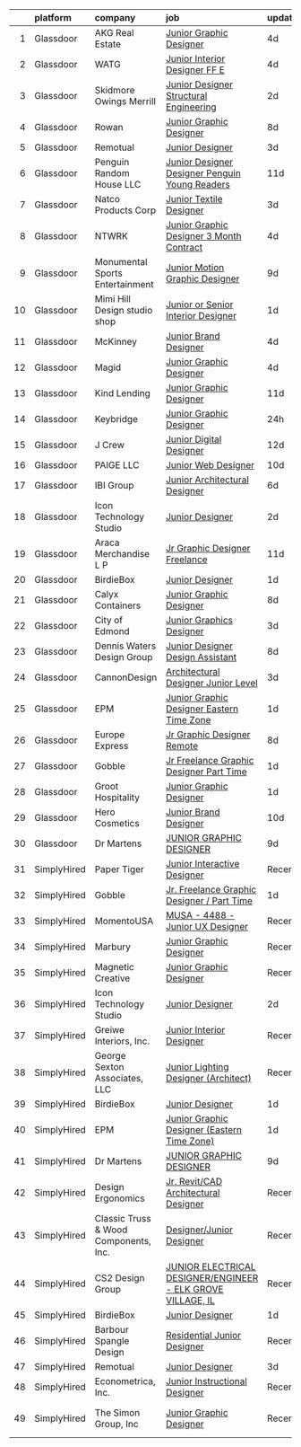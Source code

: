 

|    | platform    | company                               | job                                                                                                                                                                                                                                                                                                                                                                                                                                                                                                                                                                                                                                                                                                                                                                                                                                                                                                                                                                                                           | update_time   | location              |
|---:|:------------|:--------------------------------------|:--------------------------------------------------------------------------------------------------------------------------------------------------------------------------------------------------------------------------------------------------------------------------------------------------------------------------------------------------------------------------------------------------------------------------------------------------------------------------------------------------------------------------------------------------------------------------------------------------------------------------------------------------------------------------------------------------------------------------------------------------------------------------------------------------------------------------------------------------------------------------------------------------------------------------------------------------------------------------------------------------------------|:--------------|:----------------------|
|  1 | Glassdoor   | AKG Real Estate                       | [Junior Graphic Designer](https://www.glassdoor.com/partner/jobListing.htm?pos=106&ao=1110586&s=58&guid=00000181e6e5267ca452ab6630dc6b56&src=GD_JOB_AD&t=SR&vt=w&ea=1&cs=1_052684fe&cb=1657436186571&jobListingId=1007985345638&cpc=AC285F3A3ECA6BB0&jrtk=3-0-1g7jea9l12g8p001-1g7jea9lfgri8800-0bd8220d04aa45e5--6NYlbfkN0Cp_WSJKd_Pz82imZmURPbhd3kYBsiZi4lpMLOH6vOlLCN-9PvZBA8RYGLaHFNNIHT1RTGKDHn84jeI_7favQgkIz3Obtc5Udoc2MKBcSCDP_RBgh2VwZFyfkiYo-s07fovGp_QnKxkV49C9kdlswmNKP7ebDa3SVAk778WucytpAzTkmXbzE4zVAvXhgHW2jPBSDwj2IyR-824K-1RN3H-ZYGsL-COLKzyX6cFoeQDy3smX1WXcScJDys_iSuBJxHhz1AjWePnNjP_yHwHnQOCFle6Au32NI1mapHf4M0Bw4hd9D33pejfOT3mWHvjeCPLqU57nUuZpJs0Kd5RUq-5h0K3MsAPfmYbCH_ZmfNEZVvsfvOlcHhEh3Y9fIJy4G2WPv-L0kmdcdGCczbDC0aPu5YIzOY0OiBPlYcCiY3zWnRbUwVwFk0-t6V_L5ky7wANHPwEkspQGDZ1q-qyaH1d88LA7YGn2bhnMn5RN2sEUkGPLHephrsmSr2V7f8ZSe0%3D)                                                                                                                                              | 4d            | Beverly Hills, CA     |
|  2 | Glassdoor   | WATG                                  | [Junior Interior Designer  FF E ](https://www.glassdoor.com/partner/jobListing.htm?pos=127&ao=1136043&s=58&guid=00000181e6e5267ca452ab6630dc6b56&src=GD_JOB_AD&t=SR&vt=w&cs=1_375c33a8&cb=1657436186573&jobListingId=1007986466592&jrtk=3-0-1g7jea9l12g8p001-1g7jea9lfgri8800-1741ac853313bb67-)                                                                                                                                                                                                                                                                                                                                                                                                                                                                                                                                                                                                                                                                                                              | 4d            | New York, NY          |
|  3 | Glassdoor   | Skidmore  Owings   Merrill            | [Junior Designer   Structural Engineering](https://www.glassdoor.com/partner/jobListing.htm?pos=124&ao=1136043&s=58&guid=00000181e6e5267ca452ab6630dc6b56&src=GD_JOB_AD&t=SR&vt=w&cs=1_bcf349e0&cb=1657436186573&jobListingId=1007990594162&jrtk=3-0-1g7jea9l12g8p001-1g7jea9lfgri8800-3ae3670a4a9bebc9-)                                                                                                                                                                                                                                                                                                                                                                                                                                                                                                                                                                                                                                                                                                     | 2d            | Los Angeles, CA       |
|  4 | Glassdoor   | Rowan                                 | [Junior Graphic Designer](https://www.glassdoor.com/partner/jobListing.htm?pos=128&ao=1136043&s=58&guid=00000181e6e5267ca452ab6630dc6b56&src=GD_JOB_AD&t=SR&vt=w&ea=1&cs=1_a6b047d5&cb=1657436186573&jobListingId=1007978009109&jrtk=3-0-1g7jea9l12g8p001-1g7jea9lfgri8800-0b181ec92a945a2b-)                                                                                                                                                                                                                                                                                                                                                                                                                                                                                                                                                                                                                                                                                                                 | 8d            | New York, NY          |
|  5 | Glassdoor   | Remotual                              | [Junior Designer](https://www.glassdoor.com/partner/jobListing.htm?pos=110&ao=1136043&s=58&guid=00000181e6e5267ca452ab6630dc6b56&src=GD_JOB_AD&t=SR&vt=w&ea=1&cs=1_53176f33&cb=1657436186571&jobListingId=1007987215359&jrtk=3-0-1g7jea9l12g8p001-1g7jea9lfgri8800-e91da4d367677f0d-)                                                                                                                                                                                                                                                                                                                                                                                                                                                                                                                                                                                                                                                                                                                         | 3d            | Remote                |
|  6 | Glassdoor   | Penguin Random House LLC              | [Junior Designer Designer  Penguin Young Readers](https://www.glassdoor.com/partner/jobListing.htm?pos=121&ao=1136043&s=58&guid=00000181e6e5267ca452ab6630dc6b56&src=GD_JOB_AD&t=SR&vt=w&cs=1_e1813575&cb=1657436186572&jobListingId=1007969137153&jrtk=3-0-1g7jea9l12g8p001-1g7jea9lfgri8800-604497fa26e7a041-)                                                                                                                                                                                                                                                                                                                                                                                                                                                                                                                                                                                                                                                                                              | 11d           | New York, NY          |
|  7 | Glassdoor   | Natco Products Corp                   | [Junior Textile Designer](https://www.glassdoor.com/partner/jobListing.htm?pos=102&ao=1110586&s=58&guid=00000181e6e5267ca452ab6630dc6b56&src=GD_JOB_AD&t=SR&vt=w&ea=1&cs=1_e30c8346&cb=1657436186570&jobListingId=1007987802425&cpc=A938E184CF850189&jrtk=3-0-1g7jea9l12g8p001-1g7jea9lfgri8800-3ea8600967559903--6NYlbfkN0DsBOlmEAMqZtav1V1WKZO3RUElpafjggtWvxyDQ3xFSi-VzB5KdbXiZO6Bf1w1N6Sg8a1o7BBt-lkxuAeaPdpC8-hhaqh5c_fDZprzhmWf5xgyyCrb1QTarKUGt8YYDBdzXy1pVsr0_LUnXJH_YAlvTXDXqTkLV8Ju75prIEHJkiBI05RHq1XeRruC6Uhy-cQ8YefKsff1ueHw_cRoy5yq0pIKr3pIXKydDo5m3zDXsCyJHptbrk6oLVxddHUvdoydg_ODZtgQlXeN9RcycFK_PvD33shrNWGSGwSGcU2R47qp_R4f9tjDyzaOLE3TIK5p4goH8BHcE5fembh07P9_zH97quLdHBD4qdWZb-phKpjekS8cbBWEFf_jIqbjGV-lh9v9_C2p4ozG-ZR8kc5WQfXwmB6vAasv80eYaGOJCZzM49Q6JY3wVj6453s_2EqqR5kiMg-n9V-tyPUiYqZ3mYmjC7ygu7fofUZBARu6btZly8BdFGOnu_R2uzEKysqserbUbQYCVw%3D%3D)                                                                                                                                | 3d            | West Warwick, RI      |
|  8 | Glassdoor   | NTWRK                                 | [Junior Graphic Designer   3 Month Contract](https://www.glassdoor.com/partner/jobListing.htm?pos=116&ao=1136043&s=58&guid=00000181e6e5267ca452ab6630dc6b56&src=GD_JOB_AD&t=SR&vt=w&cs=1_dfed5a6f&cb=1657436186572&jobListingId=1007985054246&jrtk=3-0-1g7jea9l12g8p001-1g7jea9lfgri8800-944ba2df757edfbf-)                                                                                                                                                                                                                                                                                                                                                                                                                                                                                                                                                                                                                                                                                                   | 4d            | Los Angeles, CA       |
|  9 | Glassdoor   | Monumental Sports   Entertainment     | [Junior Motion Graphic Designer](https://www.glassdoor.com/partner/jobListing.htm?pos=114&ao=1136043&s=58&guid=00000181e6e5267ca452ab6630dc6b56&src=GD_JOB_AD&t=SR&vt=w&cs=1_7a60eaba&cb=1657436186571&jobListingId=1007973152283&jrtk=3-0-1g7jea9l12g8p001-1g7jea9lfgri8800-f89fdc98d1257624-)                                                                                                                                                                                                                                                                                                                                                                                                                                                                                                                                                                                                                                                                                                               | 9d            | Washington, DC        |
| 10 | Glassdoor   | Mimi   Hill Design studio   shop      | [Junior or Senior Interior Designer](https://www.glassdoor.com/partner/jobListing.htm?pos=104&ao=1110586&s=58&guid=00000181e6e5267ca452ab6630dc6b56&src=GD_JOB_AD&t=SR&vt=w&ea=1&cs=1_f1a0f0f0&cb=1657436186570&jobListingId=1007992917353&cpc=D3E44275D43A938E&jrtk=3-0-1g7jea9l12g8p001-1g7jea9lfgri8800-dc48009d15c75b81--6NYlbfkN0CHpSnjIPxMtekS58WZl5Olhjo2iWL5RjE_Boe0ccr3Fsq_ZiJFoxf9OKk3E1n3dxEL7B93y3MW4bjpoFsiNrq8a5KZMqMxFKA8oHdiMbXEN2KIXyuEMDh-U18PovctxrdxePan-6UPsIPgi1sxm5p9RMx89iNmAPhYlHeJ9gs4zvF6AoOvIVscvng3A4iS0rJkLQtuYl72xl5OLxuvNG913eAlg3q0e3dLIh9B4Wv0rojftPk4YdhvGC6Rlp26fQqd3lXuzEoJshe95TFawcygFmR8X1H-9tjQfh513a0fR83RPbXU40OTxlEj5Qcc2tqnjxL5kisYB7DPs-CvCpv98feo6qWRAfAr8zDrsQJHzRb9XHDQg59zEZgo9a_znEhMfpBm9CNwF3Os4B8k1xDf_fcbSVZSf3tlKuXV7rId3u3CSWFMULDumbCXNQtK6kSfRgPRo-oKAUDbnZEmiwU2Le_IHaWpV-pt-nOnEUBT3VnQ_VEs_bkilV7qgcjMC5-Tod__0So7nkIwgc5OIufd)                                                                                                                 | 1d            | Westfield, NJ         |
| 11 | Glassdoor   | McKinney                              | [Junior Brand Designer](https://www.glassdoor.com/partner/jobListing.htm?pos=115&ao=1136043&s=58&guid=00000181e6e5267ca452ab6630dc6b56&src=GD_JOB_AD&t=SR&vt=w&cs=1_74a9b8cd&cb=1657436186572&jobListingId=1007984840367&jrtk=3-0-1g7jea9l12g8p001-1g7jea9lfgri8800-4d3ca5aecc3f8767-)                                                                                                                                                                                                                                                                                                                                                                                                                                                                                                                                                                                                                                                                                                                        | 4d            | Durham, NC            |
| 12 | Glassdoor   | Magid                                 | [Junior Graphic Designer](https://www.glassdoor.com/partner/jobListing.htm?pos=103&ao=1110586&s=58&guid=00000181e6e5267ca452ab6630dc6b56&src=GD_JOB_AD&t=SR&vt=w&ea=1&cs=1_dcd8b3f1&cb=1657436186570&jobListingId=1007985513095&cpc=AC285F3A3ECA6BB0&jrtk=3-0-1g7jea9l12g8p001-1g7jea9lfgri8800-97dedd6d5622ff2d--6NYlbfkN0Dfc8qxQaUOUj0XhQ-_QmlkkiqFOsq2bPQMpcm98o2tvp2WlvU4Hr5nkRIVnBeqTT3ka-1PtyEZLeClE_15Y6Etw4m4doX_xpuW92EreUaAf6jtfmQumLcd8zMQW4NOeXJQOIPccx-Oe28-8AmCH7HmyvwwXvCZ9Ik7r3H-dobJkbhNjxdqzh1-wrPx9etP2flts-G46cZhKcRhW3QeXRSo5nZjuC0PUj4wle8lTnBtVARaJ2uhZzpLQ1GPDIEZTxvwGMaTxgRDHtTTOjrLqSDvKMyLMO4kF7c0MiTvRmt5gd7FND1TuOg3EWDAbALCRh_fbAIXOp3lH70CmCy6DEN9K8JYVsMLVxyHAIeHEcEaq4Ky2UR1ZsDeWjfuWNoA3qxNIi6gpFoEMcu6rgq_nvJ7_Lfsgo8FydynMXpLM3g79ZgW1KYjKG-Gc_yPCpNK3Kp_X5nzNnlwtIO9ad9AMZZnEANSdJqjT84Quqw0CX_tNAkTKaMSV9kgJizjorJym84%3D)                                                                                                                                              | 4d            | Remote                |
| 13 | Glassdoor   | Kind Lending                          | [Junior Graphic Designer](https://www.glassdoor.com/partner/jobListing.htm?pos=123&ao=1136043&s=58&guid=00000181e6e5267ca452ab6630dc6b56&src=GD_JOB_AD&t=SR&vt=w&ea=1&cs=1_d1148d5e&cb=1657436186572&jobListingId=1007969480225&jrtk=3-0-1g7jea9l12g8p001-1g7jea9lfgri8800-336e2fe3c8f2b2b1-)                                                                                                                                                                                                                                                                                                                                                                                                                                                                                                                                                                                                                                                                                                                 | 11d           | Santa Ana, CA         |
| 14 | Glassdoor   | Keybridge                             | [Junior Graphic Designer](https://www.glassdoor.com/partner/jobListing.htm?pos=109&ao=1110586&s=58&guid=00000181e6e5267ca452ab6630dc6b56&src=GD_JOB_AD&t=SR&vt=w&cs=1_cd925507&cb=1657436186571&jobListingId=1007994566527&cpc=FA84DF7EA1EC2398&jrtk=3-0-1g7jea9l12g8p001-1g7jea9lfgri8800-5671b1c6a87eb717--6NYlbfkN0CoZx6RZ76Kz2BC5LaLJVXH_1oYGbR7vq7wgU_JS4Ka_yE7NXZX-VTjwmkKjFY5-oMNCsiGSkipIxH93Q78hYowe1X_dhSBbOKG3sO5i7_Aj_eqBLN6C7go_u2X8qziferLbvlzv1sqvmFRsms-64gHSdNR3ErJaZfATQSS1mz3-jmT5oEyZrYbgrDFYRDAoPqW4OSZzXuuDVz9JKSRk0lcThhizReTNyDfgF5H6iHb1VEowaJiqZI5IkzIk46YWvOTLL0l01I1gzva9DA-0Pz6PSN845BmprB56tob7-gSkvOIz_l8W8YVNPJhAd6p4U6c8cCcERQ1ImkcVfn3ik23r25vtbEXMYDJv9wWe8gKrkzY6xuGPA3Igrs79xXIdvH-Eoe6DKuTx9gBK_rjVDmx1uAfft_qA3_50mOOQiWkFe3BB9x8ARc3-CAutiO5THGhFgbCEQq-cOd5pwGV4clQLnV_68xHBSuKMs1ECgS0-MnRaryOKHWEbXxMNmtjhWgiSZs1-vtBkw5Bevuwbx0tCHijXW2nprnMZ_H_1_tgO1wdKqKJOcX2YuSYcXPBGEBou7mmmx3D7R8vebmbGjQ3Bfy7DkdAdlqcLOOrAavhg_QazkMJ76Hd8d0NpN4ArIbq0J90FiW4CG8BxNE6Ak6b) | 24h           | Glen Allen, VA        |
| 15 | Glassdoor   | J Crew                                | [Junior Digital Designer](https://www.glassdoor.com/partner/jobListing.htm?pos=119&ao=1136043&s=58&guid=00000181e6e5267ca452ab6630dc6b56&src=GD_JOB_AD&t=SR&vt=w&cs=1_de968c2b&cb=1657436186572&jobListingId=1007966759643&jrtk=3-0-1g7jea9l12g8p001-1g7jea9lfgri8800-27e5eb3ffef4419a-)                                                                                                                                                                                                                                                                                                                                                                                                                                                                                                                                                                                                                                                                                                                      | 12d           | New York, NY          |
| 16 | Glassdoor   | PAIGE LLC                             | [Junior Web Designer](https://www.glassdoor.com/partner/jobListing.htm?pos=107&ao=1110586&s=58&guid=00000181e6e5267ca452ab6630dc6b56&src=GD_JOB_AD&t=SR&vt=w&ea=1&cs=1_75c18bbb&cb=1657436186571&jobListingId=1007971053882&cpc=FA84DF7EA1EC2398&jrtk=3-0-1g7jea9l12g8p001-1g7jea9lfgri8800-73b2aa60a689d6f6--6NYlbfkN0Bcjj528Dy1LW3oL-pukkcHmmPA2V1efSVPw-U-M28mT0pKb21cFqvxPVrEIRVxEBhbQd3QSRAi2jQNRf5IL7_cEjc5D_7M8vAuWiMJDrdA15UMknI95OR4HQP9MzjY1YAPT6dz_nY7JL7qZAFuvwxHi-rv1yNmZdRVPc23TLlp1obOFdmjF1WNcay7jj39QxVCbN4P2WeGLnOtgha3zCRrbmVlF8PBCg9cLgXwI27yfDo5OzDrDT3oMg6-rtKoXqV88QqmtlWfPH3TPye6V2CX054B9ob2QgkDpn5xVtv4CVdk2CG-NiKZgY8vrGT1ENR_RAziNXRlpwXsOrnXhsD1i4lrKlhi4rbhKh9dGB_RxXxPERjZJ-Ei8pKJTOibg_Kz1ThrUEjXv269UlhI-Fwzm0wYP23Pvv4ogPp_gDU_bzF-je2Fl168v-dnhhVpPMX-RTMljrCAftvT1KPVFCFUJOlPMH9pgo4odlk1CJbAyyPxUUXrSOEH02DA4zPjbTE%3D)                                                                                                                                                  | 10d           | California            |
| 17 | Glassdoor   | IBI Group                             | [Junior Architectural Designer](https://www.glassdoor.com/partner/jobListing.htm?pos=130&ao=1136043&s=58&guid=00000181e6e5267ca452ab6630dc6b56&src=GD_JOB_AD&t=SR&vt=w&ea=1&cs=1_9906385c&cb=1657436186574&jobListingId=1007981084539&jrtk=3-0-1g7jea9l12g8p001-1g7jea9lfgri8800-cea12602f7dfd86a-)                                                                                                                                                                                                                                                                                                                                                                                                                                                                                                                                                                                                                                                                                                           | 6d            | Seattle, WA           |
| 18 | Glassdoor   | Icon Technology Studio                | [Junior Designer](https://www.glassdoor.com/partner/jobListing.htm?pos=111&ao=1136043&s=58&guid=00000181e6e5267ca452ab6630dc6b56&src=GD_JOB_AD&t=SR&vt=w&ea=1&cs=1_793a7f3b&cb=1657436186571&jobListingId=1007989903126&jrtk=3-0-1g7jea9l12g8p001-1g7jea9lfgri8800-2a3bc2ab80c39040-)                                                                                                                                                                                                                                                                                                                                                                                                                                                                                                                                                                                                                                                                                                                         | 2d            | Remote                |
| 19 | Glassdoor   | Araca Merchandise L P                 | [Jr  Graphic Designer   Freelance](https://www.glassdoor.com/partner/jobListing.htm?pos=105&ao=1110586&s=58&guid=00000181e6e5267ca452ab6630dc6b56&src=GD_JOB_AD&t=SR&vt=w&ea=1&cs=1_587e5cb0&cb=1657436186571&jobListingId=1007969224262&cpc=AC285F3A3ECA6BB0&jrtk=3-0-1g7jea9l12g8p001-1g7jea9lfgri8800-4f202b68e8795897--6NYlbfkN0C5jinrRu9OFhzXOfMFG0wpnKYKfiIowwwIeRu8MnNJgc43Lf5OFtMVXfVG-wWgMYDgDAzBkjvsXjKsXQ7SrSkLqya4QFyStzmb1_W01uclnUgAK8sxOWNnjIF6s-qGzhS7Kc8xXrWAM7esJsagZJAwRebVVFNtMgVKaja0ngpl7nMb2LUak-EuKTRrK7uXXnXcsNIJROIrR_YV4PD977f9DJCgnBbSb3ywUm28wl3gPmkyIlJPHgjPZmfIJ8fR6gt489ZZkYqfAEnJWCliVYY5w4T0UMr5RI3JsBVC97FsJLo1rBN0KCPCv2QkZdesDsOZAct0e2KSWpUy7cunor5A-2dKYJNOvw-jsKtQW7xLoy1Kull84eR8Aw5LU3yzUWWMWsEhLQzkSctGdml9egpxURmOnP3wyAmRc3vNySTb3QmQ5oRtCSwKFj_RQFfQlFRtfKGit7PPmHmw-mgI0KCp7S0W_71wFjk8Tfm9k0GP1iaDP3ZtNwtnSjIXCrsj3ko%3D)                                                                                                                                     | 11d           | Remote                |
| 20 | Glassdoor   | BirdieBox                             | [Junior Designer](https://www.glassdoor.com/partner/jobListing.htm?pos=101&ao=1110586&s=58&guid=00000181e6e5267ca452ab6630dc6b56&src=GD_JOB_AD&t=SR&vt=w&ea=1&cs=1_664d6926&cb=1657436186569&jobListingId=1007993146296&cpc=32EE424DE2B657EB&jrtk=3-0-1g7jea9l12g8p001-1g7jea9lfgri8800-f90bddc2c005dcf8--6NYlbfkN0C-0bblxfc8WgyBPlre0heWI_waL_2zoU6LEEJmjb8vMe4ld1XBEjNmzlQuPH1NDtsfu-5sq-2qGIhyjdXf2hFrQCMWeFji989xXdA169tWY6VgmcYpFLnj1EGQT19rXu4wbrIWflIl8L42d13WAAWgPDGOG7rH0bje3-p5dzfBNrq8pjKeWbnAtIF5dQI2S3p3EKhOWHDrSMk9wf_yi2Emz58OqEFVOwzfmlkPvePFVU-LfCVOGA04FEMkRjn1vL1aapFZHfmgLr4k-rQ8oZACg6p1PoxeKkzgYDxFfnjKaLd2ESAoPBPBdAH5vZ6d1N8N5l8UTynvEPGA4dRtPlOs6JCVH1khGnVTfpB1nAbqImIjaKLVQZCNoWZvjI0tK2OCWcAP3Lt3vLTAH0wEKQFt6Vhd4gl7TGpD9FbXxEne7cLbyS8csZ1f562CGLKu4EWYtnnnhhLMZVMYWRt7LMW5bnqsIKiTDu8hEwyub_zVZlk9EqSNqUtt6ggbFJgwXZg%3D)                                                                                                                                                      | 1d            | Remote                |
| 21 | Glassdoor   | Calyx Containers                      | [Junior Graphic Designer](https://www.glassdoor.com/partner/jobListing.htm?pos=126&ao=1136043&s=58&guid=00000181e6e5267ca452ab6630dc6b56&src=GD_JOB_AD&t=SR&vt=w&ea=1&cs=1_80e08f23&cb=1657436186573&jobListingId=1007977968886&jrtk=3-0-1g7jea9l12g8p001-1g7jea9lfgri8800-78c89134fe3e87e3-)                                                                                                                                                                                                                                                                                                                                                                                                                                                                                                                                                                                                                                                                                                                 | 8d            | Remote                |
| 22 | Glassdoor   | City of Edmond                        | [Junior Graphics Designer](https://www.glassdoor.com/partner/jobListing.htm?pos=129&ao=1136043&s=58&guid=00000181e6e5267ca452ab6630dc6b56&src=GD_JOB_AD&t=SR&vt=w&cs=1_cd461258&cb=1657436186573&jobListingId=1007987677378&jrtk=3-0-1g7jea9l12g8p001-1g7jea9lfgri8800-b64fde7b90ff5bec-)                                                                                                                                                                                                                                                                                                                                                                                                                                                                                                                                                                                                                                                                                                                     | 3d            | Edmond, OK            |
| 23 | Glassdoor   | Dennis Waters Design Group            | [Junior Designer   Design Assistant](https://www.glassdoor.com/partner/jobListing.htm?pos=108&ao=1110586&s=58&guid=00000181e6e5267ca452ab6630dc6b56&src=GD_JOB_AD&t=SR&vt=w&ea=1&cs=1_b58366a6&cb=1657436186571&jobListingId=1007977968511&cpc=C4A69CCDBB3B9599&jrtk=3-0-1g7jea9l12g8p001-1g7jea9lfgri8800-65aa4f8322285462--6NYlbfkN0C2SVAOpOeIWQkPp9EeCSLxTLheLRty2uanDx8E9nXZ3vo_i2DCYlseEcEm27GSqnQ-A00wfxzsbe6gyXrM7ITNq3pfFp8Z9bqEboBIvf2BUqYIkQ8ZnzpSW0SgfrkrHQ-5YZt3cCDozYH1r7FqU6KM3_UIQV8rEW4Q5MBR14FvdhX6jinPVfjiCQTdgbiy-gltAPC-pliaARq-nepTEiLuNbie6fWacTwD7NBseDeUlR7n44x70SWTX0P-2inZK0LSLMMPGry_ZWKuTu0E9hiult8ESq0cWVKIOPejQE4RbyF301XunSWOBuHMUbAL7nWFG3jq_0lXAIyKojh6vXkv8eMSwyJI_V0lUwfItO9BlQ8hK6-fK3TZOotqoCaTpXV_Woiq_Dj469Aif1OXaInXvh78BkDY3WbjeLzlfpsk6kueBVKaLMbl1zdAQWb2uNnkSit-LRwiha0XfdJKR51XNsnZsVIFEJaWPA-1yPVvaMmB0jL2UpOVNF1Ci7HpHZ_Tund0BC6DRg%3D%3D)                                                                                                                     | 8d            | Southlake, TX         |
| 24 | Glassdoor   | CannonDesign                          | [Architectural Designer   Junior Level](https://www.glassdoor.com/partner/jobListing.htm?pos=122&ao=1136043&s=58&guid=00000181e6e5267ca452ab6630dc6b56&src=GD_JOB_AD&t=SR&vt=w&cs=1_fbf9ead8&cb=1657436186572&jobListingId=1007988120933&jrtk=3-0-1g7jea9l12g8p001-1g7jea9lfgri8800-b04a0596295ee179-)                                                                                                                                                                                                                                                                                                                                                                                                                                                                                                                                                                                                                                                                                                        | 3d            | New York, NY          |
| 25 | Glassdoor   | EPM                                   | [Junior Graphic Designer  Eastern Time Zone ](https://www.glassdoor.com/partner/jobListing.htm?pos=112&ao=1136043&s=58&guid=00000181e6e5267ca452ab6630dc6b56&src=GD_JOB_AD&t=SR&vt=w&ea=1&cs=1_4fa1056d&cb=1657436186571&jobListingId=1007993423730&jrtk=3-0-1g7jea9l12g8p001-1g7jea9lfgri8800-b813d52c1a83fb81-)                                                                                                                                                                                                                                                                                                                                                                                                                                                                                                                                                                                                                                                                                             | 1d            | Remote                |
| 26 | Glassdoor   | Europe Express                        | [Jr Graphic Designer  Remote](https://www.glassdoor.com/partner/jobListing.htm?pos=125&ao=1136043&s=58&guid=00000181e6e5267ca452ab6630dc6b56&src=GD_JOB_AD&t=SR&vt=w&ea=1&cs=1_86ddd06f&cb=1657436186573&jobListingId=1007978030363&jrtk=3-0-1g7jea9l12g8p001-1g7jea9lfgri8800-71c0db605f7e66e6-)                                                                                                                                                                                                                                                                                                                                                                                                                                                                                                                                                                                                                                                                                                             | 8d            | Remote                |
| 27 | Glassdoor   | Gobble                                | [Jr  Freelance Graphic Designer   Part Time](https://www.glassdoor.com/partner/jobListing.htm?pos=118&ao=1136043&s=58&guid=00000181e6e5267ca452ab6630dc6b56&src=GD_JOB_AD&t=SR&vt=w&ea=1&cs=1_a10ec916&cb=1657436186572&jobListingId=1007993645810&jrtk=3-0-1g7jea9l12g8p001-1g7jea9lfgri8800-e66dbaee94db4abd-)                                                                                                                                                                                                                                                                                                                                                                                                                                                                                                                                                                                                                                                                                              | 1d            | Remote                |
| 28 | Glassdoor   | Groot Hospitality                     | [Junior Graphic Designer](https://www.glassdoor.com/partner/jobListing.htm?pos=117&ao=1136043&s=58&guid=00000181e6e5267ca452ab6630dc6b56&src=GD_JOB_AD&t=SR&vt=w&ea=1&cs=1_6dba8ba3&cb=1657436186572&jobListingId=1007993372075&jrtk=3-0-1g7jea9l12g8p001-1g7jea9lfgri8800-d8d09ce8048e8315-)                                                                                                                                                                                                                                                                                                                                                                                                                                                                                                                                                                                                                                                                                                                 | 1d            | Miami, FL             |
| 29 | Glassdoor   | Hero Cosmetics                        | [Junior Brand Designer](https://www.glassdoor.com/partner/jobListing.htm?pos=120&ao=1136043&s=58&guid=00000181e6e5267ca452ab6630dc6b56&src=GD_JOB_AD&t=SR&vt=w&ea=1&cs=1_a1525cad&cb=1657436186572&jobListingId=1007970799759&jrtk=3-0-1g7jea9l12g8p001-1g7jea9lfgri8800-cb277676e876532e-)                                                                                                                                                                                                                                                                                                                                                                                                                                                                                                                                                                                                                                                                                                                   | 10d           | New York, NY          |
| 30 | Glassdoor   | Dr Martens                            | [JUNIOR GRAPHIC DESIGNER](https://www.glassdoor.com/partner/jobListing.htm?pos=113&ao=1136043&s=58&guid=00000181e6e5267ca452ab6630dc6b56&src=GD_JOB_AD&t=SR&vt=w&cs=1_1d748c91&cb=1657436186571&jobListingId=1007974505142&jrtk=3-0-1g7jea9l12g8p001-1g7jea9lfgri8800-2b004fca8cf1194b-)                                                                                                                                                                                                                                                                                                                                                                                                                                                                                                                                                                                                                                                                                                                      | 9d            | Remote                |
| 31 | SimplyHired | Paper Tiger                           | [Junior Interactive Designer](https://www.simplyhired.com/job/inL5mkjzucInfXLLa2LZAblRaZQPozrVk8BeqyHFqEYiTuY9DmT5fA?q=junior+designer)                                                                                                                                                                                                                                                                                                                                                                                                                                                                                                                                                                                                                                                                                                                                                                                                                                                                       | Recently      | Remote                |
| 32 | SimplyHired | Gobble                                | [Jr. Freelance Graphic Designer / Part Time](https://www.simplyhired.com/job/8Tt4ICQShcVskq1oU1V9MIVk6jUwA3FMWSQfW_Aue2d561JvTjIzcg?q=junior+designer)                                                                                                                                                                                                                                                                                                                                                                                                                                                                                                                                                                                                                                                                                                                                                                                                                                                        | 1d            | Remote                |
| 33 | SimplyHired | MomentoUSA                            | [MUSA - 4488 - Junior UX Designer](https://www.simplyhired.com/job/vMc5oxuPHBT1UoMWc5JKE8Mg8TfR6tqtb-QU8G00pOBeSG5nOtNZTg?q=junior+designer)                                                                                                                                                                                                                                                                                                                                                                                                                                                                                                                                                                                                                                                                                                                                                                                                                                                                  | Recently      | Remote                |
| 34 | SimplyHired | Marbury                               | [Junior Graphic Designer](https://www.simplyhired.com/job/MH8gQthZdwZl4mhAOI5f9bItaWa8oPpv_aqPrn1pKm0Dzb0oAGGYEA?q=junior+designer)                                                                                                                                                                                                                                                                                                                                                                                                                                                                                                                                                                                                                                                                                                                                                                                                                                                                           | Recently      | Remote                |
| 35 | SimplyHired | Magnetic Creative                     | [Junior Graphic Designer](https://www.simplyhired.com/job/GHX6fEz_0C5eTw00prYSmsaJwHMLvp3iBeYTvH0veK-SQDmOKXE0eQ?q=junior+designer)                                                                                                                                                                                                                                                                                                                                                                                                                                                                                                                                                                                                                                                                                                                                                                                                                                                                           | Recently      | Remote                |
| 36 | SimplyHired | Icon Technology Studio                | [Junior Designer](https://www.simplyhired.com/job/PPh0l9MyYJ6Inbo8KgckIaVxqAKEifF2m9Zh2iYaEmLkyLR0M9csGw?q=junior+designer)                                                                                                                                                                                                                                                                                                                                                                                                                                                                                                                                                                                                                                                                                                                                                                                                                                                                                   | 2d            | Remote                |
| 37 | SimplyHired | Greiwe Interiors, Inc.                | [Junior Interior Designer](https://www.simplyhired.com/job/UDsuRSypSKQfltzbasa3w0rMr4htIPVArX1GgzyIqbvP4ubBg7TK9g?q=junior+designer)                                                                                                                                                                                                                                                                                                                                                                                                                                                                                                                                                                                                                                                                                                                                                                                                                                                                          | Recently      | Cincinnati, OH        |
| 38 | SimplyHired | George Sexton Associates, LLC         | [Junior Lighting Designer (Architect)](https://www.simplyhired.com/job/AvY5O2vUVtgZoV_XxEtKE_EknJK6Sh3oqrA0G_5_NA63TrJEVjGWFA?q=junior+designer)                                                                                                                                                                                                                                                                                                                                                                                                                                                                                                                                                                                                                                                                                                                                                                                                                                                              | Recently      | Washington, DC        |
| 39 | SimplyHired | BirdieBox                             | [Junior Designer](https://www.simplyhired.com/job/VEgjf7njZxti6DK3w84hiqpuWLCi7d7-USCeCAAppJ8IoTKWid-lTw?q=junior+designer)                                                                                                                                                                                                                                                                                                                                                                                                                                                                                                                                                                                                                                                                                                                                                                                                                                                                                   | 1d            | Remote                |
| 40 | SimplyHired | EPM                                   | [Junior Graphic Designer (Eastern Time Zone)](https://www.simplyhired.com/job/iPkLVLmHqXopKJkQFwPJfb_ssnAq-YbeGLGitG01WNO_dlQFIMHMqg?q=junior+designer)                                                                                                                                                                                                                                                                                                                                                                                                                                                                                                                                                                                                                                                                                                                                                                                                                                                       | 1d            | Remote                |
| 41 | SimplyHired | Dr Martens                            | [JUNIOR GRAPHIC DESIGNER](https://www.simplyhired.com/job/8Tms71yxpKQHh-pLevk9-lmGcsdJJU0hLKo3NIE8rpqTIJQ3O-XJSA?q=junior+designer)                                                                                                                                                                                                                                                                                                                                                                                                                                                                                                                                                                                                                                                                                                                                                                                                                                                                           | 9d            | Remote                |
| 42 | SimplyHired | Design Ergonomics                     | [Jr. Revit/CAD Architectural Designer](https://www.simplyhired.com/job/vALSwbc074iJ6CuqZVpoNo7oxSbm0chbGHQEoIWHTRW4m4zjbnB2iA?q=junior+designer)                                                                                                                                                                                                                                                                                                                                                                                                                                                                                                                                                                                                                                                                                                                                                                                                                                                              | Recently      | Fall River, MA        |
| 43 | SimplyHired | Classic Truss & Wood Components, Inc. | [Designer/Junior Designer](https://www.simplyhired.com/job/FGqsakCnujAqK9zJ0Rb0LjxcM6RXSGOEWIGiN4Zx0Ovay5aTpq7k7Q?q=junior+designer)                                                                                                                                                                                                                                                                                                                                                                                                                                                                                                                                                                                                                                                                                                                                                                                                                                                                          | Recently      | Clarksville, IN       |
| 44 | SimplyHired | CS2 Design Group                      | [JUNIOR ELECTRICAL DESIGNER/ENGINEER - ELK GROVE VILLAGE, IL](https://www.simplyhired.com/job/y9ew1R8PjP1uyTKmFtbj0aT2N90w88VSjnK01zrdc9zMAlJMV0G_RA?q=junior+designer)                                                                                                                                                                                                                                                                                                                                                                                                                                                                                                                                                                                                                                                                                                                                                                                                                                       | Recently      | Elk Grove Village, IL |
| 45 | SimplyHired | BirdieBox                             | [Junior Designer](https://www.simplyhired.com/job/VEgjf7njZxti6DK3w84hiqpuWLCi7d7-USCeCAAppJ8IoTKWid-lTw?q=junior+designer)                                                                                                                                                                                                                                                                                                                                                                                                                                                                                                                                                                                                                                                                                                                                                                                                                                                                                   | 1d            | Remote                |
| 46 | SimplyHired | Barbour Spangle Design                | [Residential Junior Designer](https://www.simplyhired.com/job/vxMk3vXRCCOiZEp84HMZAvWVNqWAv1S2WoRBBzd6Lb0mdTAJPKWosw?q=junior+designer)                                                                                                                                                                                                                                                                                                                                                                                                                                                                                                                                                                                                                                                                                                                                                                                                                                                                       | Recently      | High Point, NC        |
| 47 | SimplyHired | Remotual                              | [Junior Designer](https://www.simplyhired.com/job/liB-HoDavp9yPlKxGI7Zrp3gOjVI4-1BdbzmksJGvNsHjJG4p0SybA?q=junior+designer)                                                                                                                                                                                                                                                                                                                                                                                                                                                                                                                                                                                                                                                                                                                                                                                                                                                                                   | 3d            | Remote                |
| 48 | SimplyHired | Econometrica, Inc.                    | [Junior Instructional Designer](https://www.simplyhired.com/job/bFn8JesEOf7Kqn6djirOj3HE1sMDsj6fzTfCq8Do7Hz5iu7lAGfdWg?q=junior+designer)                                                                                                                                                                                                                                                                                                                                                                                                                                                                                                                                                                                                                                                                                                                                                                                                                                                                     | Recently      | Remote                |
| 49 | SimplyHired | The Simon Group, Inc                  | [Junior Graphic Designer](https://www.simplyhired.com/job/E-ZA8sz2v1IJ1TMb_JVBnpRrIP56BHb2AOZMGbHNS1TFtoPHonMAfQ?q=junior+designer)                                                                                                                                                                                                                                                                                                                                                                                                                                                                                                                                                                                                                                                                                                                                                                                                                                                                           | Recently      | North Andover, MA     |